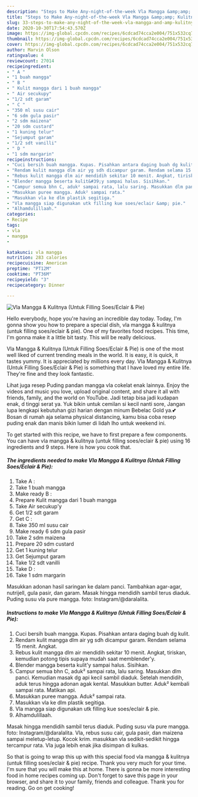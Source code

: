 ```yaml
---
description: "Steps to Make Any-night-of-the-week Vla Mangga &amp;amp; Kulitnya (Untuk Filling Soes/Eclair &amp;amp; Pie)"
title: "Steps to Make Any-night-of-the-week Vla Mangga &amp;amp; Kulitnya (Untuk Filling Soes/Eclair &amp;amp; Pie)"
slug: 33-steps-to-make-any-night-of-the-week-vla-mangga-and-amp-kulitnya-untuk-filling-soes-eclair-and-amp-pie
date: 2020-10-30T17:54:43.570Z
image: https://img-global.cpcdn.com/recipes/6cdcad74cca2e004/751x532cq70/vla-mangga-kulitnya-untuk-filling-soeseclair-pie-foto-resep-utama.jpg
thumbnail: https://img-global.cpcdn.com/recipes/6cdcad74cca2e004/751x532cq70/vla-mangga-kulitnya-untuk-filling-soeseclair-pie-foto-resep-utama.jpg
cover: https://img-global.cpcdn.com/recipes/6cdcad74cca2e004/751x532cq70/vla-mangga-kulitnya-untuk-filling-soeseclair-pie-foto-resep-utama.jpg
author: Marvin Olson
ratingvalue: 4
reviewcount: 27014
recipeingredient:
- " A "
- "1 buah mangga"
- " B "
- " Kulit mangga dari 1 buah mangga"
- " Air secukupy"
- "1/2 sdt garam"
- " C "
- "350 ml susu cair"
- "6 sdm gula pasir"
- "2 sdm maizena"
- "20 sdm custard"
- "1 kuning telur"
- "Sejumput garam"
- "1/2 sdt vanilli"
- " D "
- "1 sdm margarin"
recipeinstructions:
- "Cuci bersih buah mangga. Kupas. Pisahkan antara daging buah dg kulit."
- "Rendam kulit mangga dlm air yg sdh dicampur garam. Rendam selama 15 menit. Angkat."
- "Rebus kulit mangga dlm air mendidih sekitar 10 menit. Angkat, tiriskan, kemudian potong tipis supaya mudah saat memblender&#39;y."
- "Blender mangga beserta kulit&#39;y sampai halus. Sisihkan."
- "Campur semua bhn C, aduk² sampai rata, lalu saring. Masukkan dlm panci. Kemudian masak dg api kecil sambil diaduk. Setelah mendidih, aduk terus hingga adonan agak kental. Masukkan butter. Aduk² kembali sampai rata. Matikan api."
- "Masukkan puree mangga. Aduk² sampai rata."
- "Masukkan vla ke dlm plastik segitiga."
- "Vla mangga siap digunakan utk filling kue soes/eclair &amp; pie."
- "Alhamdulillaah."
categories:
- Recipe
tags:
- vla
- mangga
- 

katakunci: vla mangga  
nutrition: 283 calories
recipecuisine: American
preptime: "PT12M"
cooktime: "PT36M"
recipeyield: "3"
recipecategory: Dinner

---
```



![Vla Mangga &amp; Kulitnya (Untuk Filling Soes/Eclair &amp; Pie)](https://img-global.cpcdn.com/recipes/6cdcad74cca2e004/751x532cq70/vla-mangga-kulitnya-untuk-filling-soeseclair-pie-foto-resep-utama.jpg)

Hello everybody, hope you're having an incredible day today. Today, I'm gonna show you how to prepare a special dish, vla mangga &amp; kulitnya (untuk filling soes/eclair &amp; pie). One of my favorites food recipes. This time, I'm gonna make it a little bit tasty. This will be really delicious.

Vla Mangga &amp; Kulitnya (Untuk Filling Soes/Eclair &amp; Pie) is one of the most well liked of current trending meals in the world. It is easy, it is quick, it tastes yummy. It is appreciated by millions every day. Vla Mangga &amp; Kulitnya (Untuk Filling Soes/Eclair &amp; Pie) is something that I have loved my entire life. They're fine and they look fantastic.

Lihat juga resep Puding pandan mangga vla cokelat enak lainnya. Enjoy the videos and music you love, upload original content, and share it all with friends, family, and the world on YouTube. Jadi tetap bisa jadi kudapan enak, d tinggi serat ya. Yuk bikin untuk cemilan si kecil nanti sore, Jangan lupa lengkapi kebutuhan gizi harian dengan minum Bebelac Gold ya.💕 Bosan di rumah aja selama physical distancing, kamu bisa coba resep puding enak dan manis bikin lumer di lidah lho untuk weekend ini.


To get started with this recipe, we have to first prepare a few components. You can have vla mangga &amp; kulitnya (untuk filling soes/eclair &amp; pie) using 16 ingredients and 9 steps. Here is how you cook that.

<!--inarticleads1-->

##### The ingredients needed to make Vla Mangga &amp; Kulitnya (Untuk Filling Soes/Eclair &amp; Pie):

1. Take  A :
1. Take 1 buah mangga
1. Make ready  B :
1. Prepare  Kulit mangga dari 1 buah mangga
1. Take  Air secukup&#39;y
1. Get 1/2 sdt garam
1. Get  C :
1. Take 350 ml susu cair
1. Make ready 6 sdm gula pasir
1. Take 2 sdm maizena
1. Prepare 20 sdm custard
1. Get 1 kuning telur
1. Get Sejumput garam
1. Take 1/2 sdt vanilli
1. Take  D :
1. Take 1 sdm margarin


Masukkan adonan hasil saringan ke dalam panci. Tambahkan agar-agar, nutrijell, gula pasir, dan garam. Masak hingga mendidih sambil terus diaduk. Puding susu vla pure mangga. foto: Instagram/@daralalita. 

<!--inarticleads2-->

##### Instructions to make Vla Mangga &amp; Kulitnya (Untuk Filling Soes/Eclair &amp; Pie):

1. Cuci bersih buah mangga. Kupas. Pisahkan antara daging buah dg kulit.
1. Rendam kulit mangga dlm air yg sdh dicampur garam. Rendam selama 15 menit. Angkat.
1. Rebus kulit mangga dlm air mendidih sekitar 10 menit. Angkat, tiriskan, kemudian potong tipis supaya mudah saat memblender&#39;y.
1. Blender mangga beserta kulit&#39;y sampai halus. Sisihkan.
1. Campur semua bhn C, aduk² sampai rata, lalu saring. Masukkan dlm panci. Kemudian masak dg api kecil sambil diaduk. Setelah mendidih, aduk terus hingga adonan agak kental. Masukkan butter. Aduk² kembali sampai rata. Matikan api.
1. Masukkan puree mangga. Aduk² sampai rata.
1. Masukkan vla ke dlm plastik segitiga.
1. Vla mangga siap digunakan utk filling kue soes/eclair &amp; pie.
1. Alhamdulillaah.


Masak hingga mendidih sambil terus diaduk. Puding susu vla pure mangga. foto: Instagram/@daralalita. Vla, rebus susu cair, gula pasir, dan maizena sampai meletup-letup. Kocok krim. masukkan vla sedikit-sedikit hingga tercampur rata. Vla juga lebih enak jika disimpan di kulkas. 

So that is going to wrap this up with this special food vla mangga &amp; kulitnya (untuk filling soes/eclair &amp; pie) recipe. Thank you very much for your time. I'm sure that you will make this at home. There is gonna be more interesting food in home recipes coming up. Don't forget to save this page in your browser, and share it to your family, friends and colleague. Thank you for reading. Go on get cooking!
